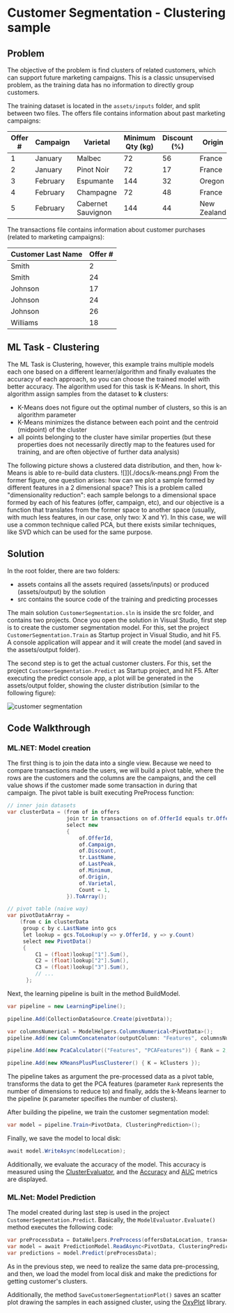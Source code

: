 # Customer Segmentation - Clustering sample

## Problem

The objective of the problem is find clusters of related customers, which can support future marketing campaigns. This is a classic unsupervised problem, as the training data has no information to directly group customers. 

The training dataset is located in the `assets/inputs` folder, and split between two files. The offers file contains information about past marketing campaigns:

|Offer #|Campaign|Varietal|Minimum Qty (kg)|Discount (%)|Origin|Past Peak|
|-------|--------|--------|----------------|------------|------|---------|
|1|January|Malbec|72|56|France|FALSE|
|2|January|Pinot Noir|72|17|France|FALSE|
|3|February|Espumante|144|32|Oregon|TRUE|
|4|February|Champagne|72|48|France|TRUE|
|5|February|Cabernet Sauvignon|144|44|New Zealand|TRUE|

The transactions file contains information about customer purchases (related to marketing campaigns):

|Customer Last Name|Offer #|
|------------------|-------|
|Smith|2|
|Smith|24|
|Johnson|17|
|Johnson|24|
|Johnson|26|
|Williams|18|


## ML Task - Clustering

The ML Task is Clustering, however, this example trains multiple models each one based on a different learner/algorithm and finally evaluates the accuracy of each approach, so you can choose the trained model with better accuracy.
The algorithm used for this task is K-Means. In short, this algorithm assign samples from the dataset to **k** clusters:
* K-Means does not figure out the optimal number of clusters, so this is an algorithm parameter
* K-Means minimizes the distance between each point and the centroid (midpoint) of the cluster
* all points belonging to the cluster have similar properties (but these properties does not necessarily directly map to the features used for training, and are often objective of further data analysis)

The following picture shows a clustered data distribution, and then, how k-Means is able to re-build data clusters.
![]](./docs/k-means.png)
From the former figure, one question arises: how can we plot a sample formed by different features in a 2 dimensional space? This is a problem called "dimensionality reduction": each sample belongs to a dimensional space formed by each of his features (offer, campaign, etc), and our objective is a function that translates from the former space to another space (usually, with much less features, in our case, only two: X and Y). In this case, we will use a common technique called PCA, but there exists similar techniques, like SVD which can be used for the same purpose.

## Solution
In the root folder, there are two folders: 
* assets contains all the assets required (assets/inputs) or produced (assets/output) by the solution
* src contains the source code of the training and predicting processes

The  main solution `CustomerSegmentation.sln` is inside the src folder, and contains two projects. Once you open the solution in Visual Studio, first step is to create the customer segmentation model. For this, set the project `CustomerSegmentation.Train` as Startup project in Visual Studio, and hit F5. A console application will appear and it will create the model (and saved in the assets/output folder).

The second step is to get the actual customer clusters. For this, set the project `CustomerSegmentation.Predict` as Startup project, and hit F5. After executing the predict console app, a plot will be generated in the assets/output folder, showing the cluster distribution (similar to the following figure):

![customer segmentation](./assets/outputs/customerSegmentation.svg)

## Code Walkthrough

### ML.NET: Model creation
The first thing is to join the data into a single view. Because we need to compare transactions made the users, we will build a pivot table, where the rows are the customers and the columns are the campaigns, and the cell value shows if the customer made some transaction in during that campaign.
The pivot table is built executing PreProcess function:
```csharp
// inner join datasets
var clusterData = (from of in offers
                   join tr in transactions on of.OfferId equals tr.OfferId
                   select new
                   {
                       of.OfferId,
                       of.Campaign,
                       of.Discount,
                       tr.LastName,
                       of.LastPeak,
                       of.Minimum,
                       of.Origin,
                       of.Varietal,
                       Count = 1,
                   }).ToArray();

// pivot table (naive way)
var pivotDataArray =
    (from c in clusterData
     group c by c.LastName into gcs
     let lookup = gcs.ToLookup(y => y.OfferId, y => y.Count)
     select new PivotData()
     {
         C1 = (float)lookup["1"].Sum(),
         C2 = (float)lookup["2"].Sum(),
         C3 = (float)lookup["3"].Sum(),
         // ...
      };
```

Next, the learning pipeline is built in the method BuildModel.
```csharp
var pipeline = new LearningPipeline();

pipeline.Add(CollectionDataSource.Create(pivotData));

var columnsNumerical = ModelHelpers.ColumnsNumerical<PivotData>();
pipeline.Add(new ColumnConcatenator(outputColumn: "Features", columnsNumerical));

pipeline.Add(new PcaCalculator(("Features", "PCAFeatures")) { Rank = 2, Seed = 42 });

pipeline.Add(new KMeansPlusPlusClusterer() { K = kClusters });
```
The pipeline takes as argument the pre-processed data as a pivot table, transforms the data to get the PCA features (parameter `Rank` represents the number of dimensions to reduce to) and finally, adds the k-Means learner to the pipeline (`K` parameter specifies the number of clusters).

After building the pipeline, we train the customer segmentation model:
```csharp
var model = pipeline.Train<PivotData, ClusteringPrediction>();
```

Finally, we save the model to local disk:
```csharp
await model.WriteAsync(modelLocation);
```

Additionally, we evaluate the accuracy of the model. This accuracy is measured using the [ClusterEvaluator](#), and the [Accuracy](https://en.wikipedia.org/wiki/Confusion_matrix) and [AUC](https://loneharoon.wordpress.com/2016/08/17/area-under-the-curve-auc-a-performance-metric/) metrics are displayed.

### ML.Net: Model Prediction

The model created during last step is used in the project `CustomerSegmentation.Predict`. Basically, the `ModelEvaluator.Evaluate()` method executes the following code:
```csharp
var preProcessData = DataHelpers.PreProcess(offersDataLocation, transactionsDataLocation);
var model = await PredictionModel.ReadAsync<PivotData, ClusteringPrediction>(modelLocation);
var predictions = model.Predict(preProcessData);
```
As in the previous step, we need to realize the same data pre-processing, and then, we load the model from local disk and make the predictions for getting customer's clusters.

Additionally, the method `SaveCustomerSegmentationPlot()` saves an scatter plot drawing the samples in each assigned cluster, using the [OxyPlot](http://www.oxyplot.org/) library.
